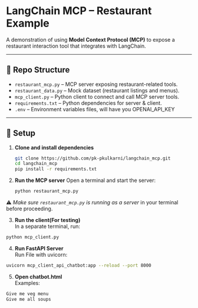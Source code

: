 # LangChain MCP – Restaurant Example

A demonstration of using **Model Context Protocol (MCP)** to expose a restaurant interaction tool that integrates with LangChain.

---

## 📁 Repo Structure

- `restaurant_mcp.py` – MCP server exposing restaurant-related tools.
- `restaurant_data.py` – Mock dataset (restaurant listings and menus).
- `mcp_client.py` – Python client to connect and call MCP server tools.
- `requirements.txt` – Python dependencies for server & client.
- `.env` – Environment variables files, will have you OPENAI_API_KEY

---

## 🚀 Setup

1. **Clone and install dependencies**

   ```bash
   git clone https://github.com/pk-pkulkarni/langchain_mcp.git
   cd langchain_mcp
   pip install -r requirements.txt

2. **Run the MCP server**
  Open a terminal and start the server:
   ```bash
   python restaurant_mcp.py
⚠️ *Make sure `restaurant_mcp.py` is running as a server* in your terminal before proceeding.

3. **Run the client(For testing)**  
In a separate terminal, run:
```bash
python mcp_client.py
```

4. **Run FastAPI Server**  
Run File with uvicorn:
```bash
uvicorn mcp_client_api_chatbot:app --reload --port 8000
```
5. **Open chatbot.html**  
Examples:
```bash
Give me veg menu
Give me all soups
```
